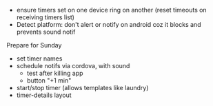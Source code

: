 * ensure timers set on one device ring on another (reset timeouts on receiving timers list)
* Detect platform: don't alert or notify on android coz it blocks and prevents sound notif

Prepare for Sunday

* set timer names
* schedule notifs via cordova, with sound
  * test after killing app
  * button "+1 min"
* start/stop timer (allows templates like laundry)
* timer-details layout

